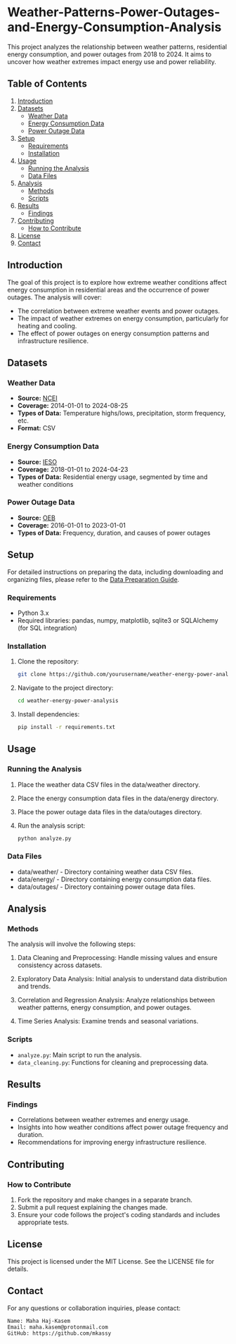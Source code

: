 # Weather-Patterns-Power-Outages-and-Energy-Consumption-Analysis

This project analyzes the relationship between weather patterns, residential energy consumption, and power outages from 2018 to 2024. It aims to uncover how weather extremes impact energy use and power reliability.

## Table of Contents

1. [Introduction](#introduction)
2. [Datasets](#datasets)
   - [Weather Data](#weather-data)
   - [Energy Consumption Data](#energy-consumption-data)
   - [Power Outage Data](#power-outage-data)
3. [Setup](#setup)
   - [Requirements](#requirements)
   - [Installation](#installation)
4. [Usage](#usage)
   - [Running the Analysis](#running-the-analysis)
   - [Data Files](#data-files)
5. [Analysis](#analysis)
   - [Methods](#methods)
   - [Scripts](#scripts)
6. [Results](#results)
   - [Findings](#findings)
7. [Contributing](#contributing)
   - [How to Contribute](#how-to-contribute)
8. [License](#license)
9. [Contact](#contact)

## Introduction

The goal of this project is to explore how extreme weather conditions affect energy consumption in residential areas and the occurrence of power outages. The analysis will cover:

- The correlation between extreme weather events and power outages.
- The impact of weather extremes on energy consumption, particularly for heating and cooling.
- The effect of power outages on energy consumption patterns and infrastructure resilience.

## Datasets

### Weather Data

- **Source:** [NCEI](https://www.ncei.noaa.gov/cdo-web/search)
- **Coverage:** 2014-01-01 to 2024-08-25
- **Types of Data:** Temperature highs/lows, precipitation, storm frequency, etc.
- **Format:** CSV

### Energy Consumption Data

- **Source:** [IESO](http://reports.ieso.ca/public/HourlyConsumptionByFSA/)
- **Coverage:** 2018-01-01 to 2024-04-23
- **Types of Data:** Residential energy usage, segmented by time and weather conditions

### Power Outage Data

- **Source:** [OEB](https://www.oeb.ca/open-data/electricity-reporting-record-keeping-requirements-rrr-section-214210-major-event-response)
- **Coverage:** 2016-01-01 to 2023-01-01
- **Types of Data:** Frequency, duration, and causes of power outages

## Setup

For detailed instructions on preparing the data, including downloading and organizing files, please refer to the [Data Preparation Guide](DATA_PREPARATION.md).


### Requirements

- Python 3.x
- Required libraries: pandas, numpy, matplotlib, sqlite3 or SQLAlchemy (for SQL integration)

### Installation

1. Clone the repository:
   ```bash
   git clone https://github.com/yourusername/weather-energy-power-analysis.git

2. Navigate to the project directory:
   ```bash
   cd weather-energy-power-analysis

3. Install dependencies:
   ```bash
   pip install -r requirements.txt

## Usage

### Running the Analysis

1. Place the weather data CSV files in the data/weather directory.

2. Place the energy consumption data files in the data/energy directory.

3. Place the power outage data files in the data/outages directory.

4. Run the analysis script:
   ```bash
   python analyze.py

### Data Files

- data/weather/ - Directory containing weather data CSV files.
- data/energy/ - Directory containing energy consumption data files.
- data/outages/ - Directory containing power outage data files.

## Analysis

### Methods

The analysis will involve the following steps:

1. Data Cleaning and Preprocessing: Handle missing values and ensure consistency across datasets.

2. Exploratory Data Analysis:  Initial analysis to understand data distribution and trends.

3. Correlation and Regression Analysis: Analyze relationships between weather patterns, energy consumption, and power outages.

4. Time Series Analysis: Examine trends and seasonal variations.

### Scripts

- `analyze.py`: Main script to run the analysis.
- `data_cleaning.py`: Functions for cleaning and preprocessing data.

## Results

### Findings

- Correlations between weather extremes and energy usage.
- Insights into how weather conditions affect power outage frequency and duration.
- Recommendations for improving energy infrastructure resilience.


## Contributing

### How to Contribute

1. Fork the repository and make changes in a separate branch.
2. Submit a pull request explaining the changes made.
3. Ensure your code follows the project's coding standards and includes appropriate tests.


## License
This project is licensed under the MIT License. See the LICENSE file for details.


## Contact

For any questions or collaboration inquiries, please contact:

    Name: Maha Haj-Kasem
    Email: maha.kasem@protonmail.com
    GitHub: https://github.com/mkassy






